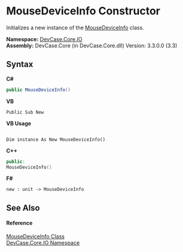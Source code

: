 # MouseDeviceInfo Constructor 
 

Initializes a new instance of the <a href="T_DevCase_Core_IO_MouseDeviceInfo">MouseDeviceInfo</a> class.

**Namespace:**&nbsp;<a href="N_DevCase_Core_IO">DevCase.Core.IO</a><br />**Assembly:**&nbsp;DevCase.Core (in DevCase.Core.dll) Version: 3.3.0.0 (3.3)

## Syntax

**C#**<br />
``` C#
public MouseDeviceInfo()
```

**VB**<br />
``` VB
Public Sub New
```

**VB Usage**<br />
``` VB Usage

Dim instance As New MouseDeviceInfo()
```

**C++**<br />
``` C++
public:
MouseDeviceInfo()
```

**F#**<br />
``` F#
new : unit -> MouseDeviceInfo
```


## See Also


#### Reference
<a href="T_DevCase_Core_IO_MouseDeviceInfo">MouseDeviceInfo Class</a><br /><a href="N_DevCase_Core_IO">DevCase.Core.IO Namespace</a><br />